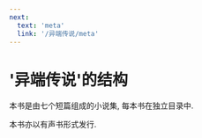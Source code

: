 ```yaml
---
next:
  text: 'meta'
  link: '/异端传说/meta'
---
```


# '异端传说'的结构

本书是由七个短篇组成的小说集, 每本书在独立目录中.

本书亦以有声书形式发行.
